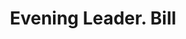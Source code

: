 ---
doi: 10.7916/D8RR39BS
date_other: '1900'
date_other_textual: 1900-1909
form: printed ephemera
genre:
- Invoices
name:
- Evening Leader
object_in_context_url: https://biggert.cul.columbia.edu/items/view/ave_biggert_01358
subject_hierarchical_geographic:
- Carbondale, Pennsylvania, United States
subject_name:
- Evening Leader
title: Evening Leader. Bill
sort_title: Evening Leader. Bill
call_number: ave_biggert_01358
coordinates:
- 41.56666666666667,-75.5
pid: ave_biggert_01358
identifiers: ave_biggert_01358
thumbnail: https://derivativo-3.library.columbia.edu/iiif/2/ldpd:344564/full/!256,256/0/native.jpg
permalink: "/items/ave_biggert_01358/"
layout: iiif-image-page
---